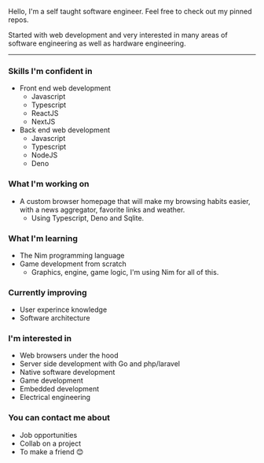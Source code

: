 Hello, I'm a self taught software engineer. Feel free to check out my pinned repos.

Started with web development and very interested in many areas of software engineering as well as hardware engineering.

---

### Skills I'm confident in
- Front end web development
  - Javascript
  - Typescript
  - ReactJS
  - NextJS
- Back end web development
  - Javascript
  - Typescript
  - NodeJS
  - Deno

### What I'm working on
- A custom browser homepage that will make my browsing habits easier, with a news aggregator, favorite links and weather. 
  - Using Typescript, Deno and Sqlite.

### What I'm learning
- The Nim programming language
- Game development from scratch
  - Graphics, engine, game logic, I'm using Nim for all of this.

### Currently improving
- User experince knowledge
- Software architecture

### I'm interested in
- Web browsers under the hood
- Server side development with Go and php/laravel
- Native software development
- Game development
- Embedded development
- Electrical engineering

### You can contact me about
- Job opportunities
- Collab on a project
- To make a friend 😊

